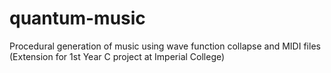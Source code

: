 # quantum-music
Procedural generation of music using wave function collapse and MIDI files (Extension for 1st Year C project at Imperial College)
